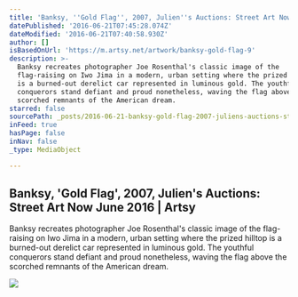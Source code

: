 ```yaml
---
title: 'Banksy, ''Gold Flag'', 2007, Julien''s Auctions: Street Art Now June 2016 | Artsy'
datePublished: '2016-06-21T07:45:28.074Z'
dateModified: '2016-06-21T07:40:58.930Z'
author: []
isBasedOnUrl: 'https://m.artsy.net/artwork/banksy-gold-flag-9'
description: >-
  Banksy recreates photographer Joe Rosenthal's classic image of the
  flag-raising on Iwo Jima in a modern, urban setting where the prized hilltop
  is a burned-out derelict car represented in luminous gold. The youthful
  conquerors stand defiant and proud nonetheless, waving the flag above the
  scorched remnants of the American dream.
starred: false
sourcePath: _posts/2016-06-21-banksy-gold-flag-2007-juliens-auctions-street-art-now.md
inFeed: true
hasPage: false
inNav: false
_type: MediaObject

---
```

<article style=""><h1>Banksy, 'Gold Flag', 2007, Julien's Auctions: Street Art Now June 2016 | Artsy</h1><p>Banksy recreates photographer Joe Rosenthal's classic image of the flag-raising on Iwo Jima in a modern, urban setting where the prized hilltop is a burned-out derelict car represented in luminous gold. The youthful conquerors stand defiant and proud nonetheless, waving the flag above the scorched remnants of the American dream.</p><img src="https://d32dm0rphc51dk.cloudfront.net/pee8R1SgSSLD5lCVe2hZYw/normalized.jpg" /></article>